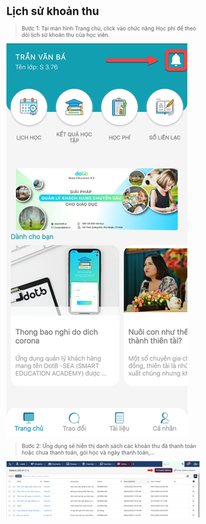 # Lịch sử khoản thu

> Bước 1: Tại màn hình Trang chủ, click vào chức năng Học phí để theo dõi lịch sử khoản thu của học viên.

![](../.gitbook/assets/image%20%2817%29.png)

> Bước 2: Ứng dụng sẽ hiển thị danh sách các khoản thu đã thanh toán hoặc chưa thanh toán, gói học và ngày thanh toán,...

![](../.gitbook/assets/image%20%2879%29.png)

